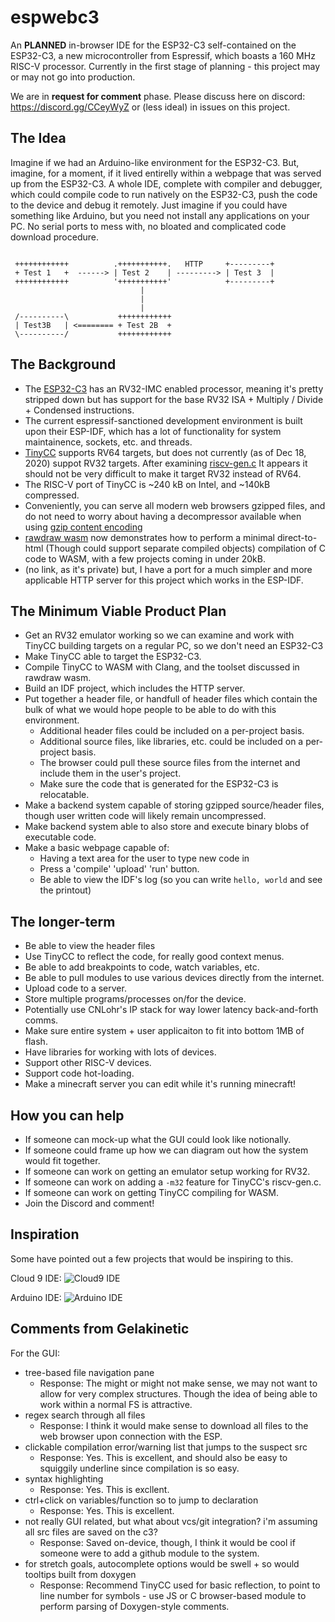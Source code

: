 # espwebc3

An **PLANNED** in-browser IDE for the ESP32-C3 self-contained on the ESP32-C3, a new microcontroller from Espressif, which boasts a 160 MHz RISC-V processor.  Currently in the first stage of planning - this project may or may not go into production.

We are in **request for comment** phase. Please discuss here on discord: https://discord.gg/CCeyWyZ or (less ideal) in issues on this project.

## The Idea

Imagine if we had an Arduino-like environment for the ESP32-C3.  But, imagine, for a moment, if it lived entirelly within a webpage that was served up from the ESP32-C3.  A whole IDE, complete with compiler and debugger, which could compile code to run natively on the ESP32-C3, push the code to the device and debug it remotely.  Just imagine if you could have something like Arduino, but you need not install any applications on your PC.  No serial ports to mess with, no bloated and complicated code download procedure.

```AsciiDoc

 ++++++++++++          .+++++++++++.   HTTP     +---------+
 + Test 1   +  ------> | Test 2    | ---------> | Test 3  |
 ++++++++++++          '+++++++++++'            +---------+
                             |
                             |
                             |
 /----------\           ++++++++++++
 | Test3B   | <======== + Test 2B  +
 \----------/           ++++++++++++

```

## The Background

 * The [ESP32-C3](https://www.espressif.com/en/news/ESP32_C3) has an RV32-IMC enabled processor, meaning it's pretty stripped down but has support for the base RV32 ISA + Multiply / Divide + Condensed instructions.
 * The current espressif-sanctioned development environment is built upon their ESP-IDF, which has a lot of functionality for system maintainence, sockets, etc. and threads. 
 * [TinyCC](https://repo.or.cz/w/tinycc.git) supports RV64 targets, but does not currently (as of Dec 18, 2020) suppot RV32 targets.  After examining [riscv-gen.c](https://repo.or.cz/tinycc.git/blob/HEAD:/riscv64-gen.c) It appears it should not be very difficult to make it target RV32 instead of RV64.
 * The RISC-V port of TinyCC is ~240 kB on Intel, and ~140kB compressed.
 * Conveniently, you can serve all modern web browsers gzipped files, and do not need to worry about having a decompressor available when using [gzip content encoding](https://developer.mozilla.org/en-US/docs/Web/HTTP/Headers/Content-Encoding)
 * [rawdraw wasm](https://github.com/cntools/rawdraw/tree/master/wasm) now demonstrates how to perform a minimal direct-to-html (Though could support separate compiled objects) compilation of C code to WASM, with a few projects coming in under 20kB.
 * (no link, as it's private) but, I have a port for a much simpler and more applicable HTTP server for this project which works in the ESP-IDF.

## The Minimum Viable Product Plan

 * Get an RV32 emulator working so we can examine and work with TinyCC building targets on a regular PC, so we don't need an ESP32-C3
 * Make TinyCC able to target the ESP32-C3.
 * Compile TinyCC to WASM with Clang, and the toolset discussed in rawdraw wasm.
 * Build an IDF project, which includes the HTTP server.
 * Put together a header file, or handfull of header files which contain the bulk of what we would hope people to be able to do with this environment.
   * Additional header files could be included on a per-project basis.
   * Additional source files, like libraries, etc. could be included on a per-project basis.
   * The browser could pull these source files from the internet and include them in the user's project.
   * Make sure the code that is generated for the ESP32-C3 is relocatable.
 * Make a backend system capable of storing gzipped source/header files, though user written code will likely remain uncompressed.
 * Make backend system able to also store and execute binary blobs of executable code.
 * Make a basic webpage capable of:
    * Having a text area for the user to type new code in
    * Press a 'compile' 'upload' 'run' button.
    * Be able to view the IDF's log (so you can write `hello, world` and see the printout)

## The longer-term

 * Be able to view the header files
 * Use TinyCC to reflect the code, for really good context menus.
 * Be able to add breakpoints to code, watch variables, etc.
 * Be able to pull modules to use various devices directly from the internet.
 * Upload code to a server.
 * Store multiple programs/processes on/for the device.
 * Potentially use CNLohr's IP stack for way lower latency back-and-forth comms.
 * Make sure entire system + user applicaiton to fit into bottom 1MB of flash.
 * Have libraries for working with lots of devices.
 * Support other RISC-V devices.
 * Support code hot-loading.
 * Make a minecraft server you can edit while it's running minecraft!

## How you can help

 * If someone can mock-up what the GUI could look like notionally.
 * If someone could frame up how we can diagram out how the system would fit together.
 * If someone can work on getting an emulator setup working for RV32.
 * If someone can work on adding a `-m32` feature for TinyCC's riscv-gen.c.
 * If someone can work on getting TinyCC compiling for WASM.
 * Join the Discord and comment!


## Inspiration

Some have pointed out a few projects that would be inspiring to this.

Cloud 9 IDE:
![Cloud9 IDE](https://d1.awsstatic.com/product-marketing/Tulip/Screenshots_tulip_03_1x.8dd9da76bd4975e09f640b73d4fecb9848c03031.png) 

Arduino IDE:
![Arduino IDE](https://upload.wikimedia.org/wikipedia/commons/thumb/a/a1/Arduino_IDE_-_Blink.png/1024px-Arduino_IDE_-_Blink.png)

## Comments from Gelakinetic
For the GUI:
 * tree-based file navigation pane
   * Response: The might or might not make sense, we may not want to allow for very complex structures. Though the idea of being able to work within a normal FS is attractive.
 * regex search through all files
   * Response: I think it would make sense to download all files to the web browser upon connection with the ESP.
 * clickable compilation error/warning list that jumps to the suspect src
   * Response: Yes.  This is excellent, and should also be easy to squiggily underline since compilation is so easy. 
 * syntax highlighting
   * Response: Yes.  This is excllent.
 * ctrl+click on variables/function so to jump to declaration
   * Response: Yes.  This is excellent.
 * not really GUI related, but what about vcs/git integration? i'm assuming all src files are saved on the c3?
   * Response: Saved on-device, though, I think it would be cool if someone were to add a github module to the system.
 * for stretch goals, autocomplete options would be swell + so would tooltips built from doxygen
   * Response: Recommend TinyCC used for basic reflection, to point to line number for symbols - use JS or C browser-based module to perform parsing of Doxygen-style comments.
